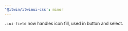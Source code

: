```yaml
---
'@itwin/itwinui-css': minor
---
```


`.iui-field` now handles icon fill, used in button and select.
